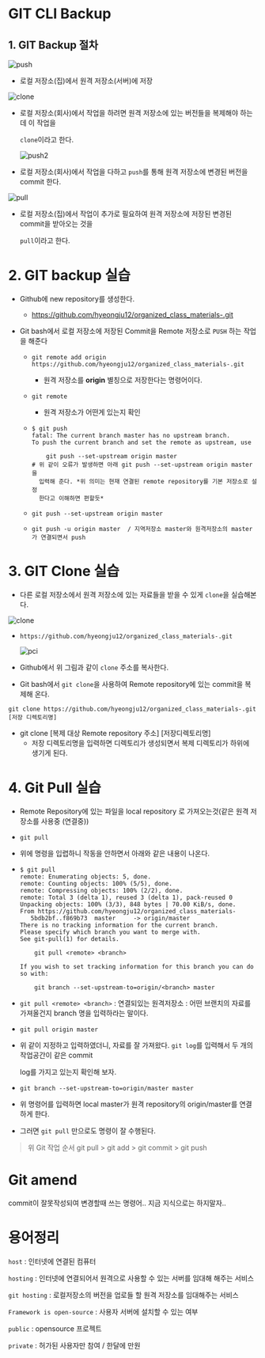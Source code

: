 # GIT CLI Backup



## 1. GIT Backup 절차

![push](D:\1.png)

* 로컬 저장소(집)에서 원격 저장소(서버)에 저장

![clone](D:\2.png)



* 로컬 저장소(회사)에서 작업을 하려면 원격 저장소에 있는 버전들을 복제해야 하는데 이 작업을

  `clone`이라고 한다.

  ![push2](D:\3.png)

* 로컬 저장소(회사)에서 작업을 다하고 `push`를 통해 원격 저장소에 변경된 버전을 commit 한다.

![pull](D:\4.png)

* 로컬 저장소(집)에서 작업이 추가로 필요하여 원격 저장소에 저장된 변경된 commit을 받아오는 것을

  `pull`이라고 한다.



# 2. GIT backup 실습

* Github에 new repository를 생성한다.

  * https://github.com/hyeongju12/organized_class_materials-.git

* Git bash에서 로컬 저장소에 저장된 Commit을 Remote 저장소로 `PUSH` 하는 작업을 해준다

  * ```
    git remote add origin https://github.com/hyeongju12/organized_class_materials-.git
    ```

    * 원격 저장소를 **origin** 별칭으로 저장한다는 명령어이다.

  * ```
    git remote
    ```

    * 원격 저장소가 어떤게 있는지 확인

  * ```
    $ git push
    fatal: The current branch master has no upstream branch.
    To push the current branch and set the remote as upstream, use
    
        git push --set-upstream origin master
    # 위 같이 오류가 발생하면 아래 git push --set-upstream origin master을 
      입력해 준다. *위 의미는 현재 연결된 remote repository를 기본 저장소로 설정
      한다고 이해하면 편할듯*
    ```

  * ```
    git push --set-upstream origin master
    ```

  * ```
    git push -u origin master  / 지역저장소 master와 원격저장소의 master가 연결되면서 push
    ```

# 3. GIT Clone  실습

* 다른 로컬 저장소에서 원격 저장소에 있는 자료들을 받을 수 있게  `clone`을 실습해본다.

![clone](D:\5.png)

* ```
  https://github.com/hyeongju12/organized_class_materials-.git
  ```

  ![pci](D:\6.png)

* Github에서 위 그림과 같이 `clone` 주소를 복사한다.

* Git bash에서 `git clone`을 사용하여 Remote repository에 있는 commit을 복제해 온다.

```shell
git clone https://github.com/hyeongju12/organized_class_materials-.git [저장 디렉토리명]
```

* git clone [복제 대상 Remote repository 주소] [저장디렉토리명] 
  * 저장 디렉토리명을 입력하면 디렉토리가 생성되면서 복제 디렉토리가 하위에 생기게 된다.



# 4. Git Pull 실습

* Remote Repository에 있는 파일을 local repository 로 가져오는것(같은 원격 저장소를 사용중 (연결중))

* ```
  git pull
  ```

* 위에 명령을 입렵하니 작동을 안하면서 아래와 같은 내용이 나온다.

* ```
  $ git pull
  remote: Enumerating objects: 5, done.
  remote: Counting objects: 100% (5/5), done.
  remote: Compressing objects: 100% (2/2), done.
  remote: Total 3 (delta 1), reused 3 (delta 1), pack-reused 0
  Unpacking objects: 100% (3/3), 848 bytes | 70.00 KiB/s, done.
  From https://github.com/hyeongju12/organized_class_materials-
     5bdb2bf..f869b73  master     -> origin/master
  There is no tracking information for the current branch.
  Please specify which branch you want to merge with.
  See git-pull(1) for details.
  
      git pull <remote> <branch>
  
  If you wish to set tracking information for this branch you can do so with:
  
      git branch --set-upstream-to=origin/<branch> master
  
  ```

* `git pull <remote> <branch>` <remote> : 연결되있는 원격저장소 <branch> : 어떤 브랜치의 자료를 가져올건지  branch 명을 입력하라는 말이다.

* `git pull origin master`

* 위 같이 지정하고 입력하였더니, 자료를 잘 가져왔다. `git log`를 입력해서 두 개의 작업공간이 같은 commit

  log를 가지고 있는지 확인해 보자.

* ```
  git branch --set-upstream-to=origin/master master
  ```

* 위 명령어를 입력하면 local master가 원격 repository의 origin/master를 연결 하게 한다.
* 그러면 `git pull` 만으로도 명령이 잘 수행된다.

> 위 Git 작업 순서 git pull > git add > git commit > git push 



# Git amend

commit이 잘못작성되여 변경할때 쓰는 명령어.. 지금 지식으로는 하지말자.. 



# 용어정리

`host` : 인터넷에 연결된 컴퓨터

`hosting` : 인터넷에 연결되어서 원격으로 사용할 수 있는 서버를 임대해 해주는 서비스

`git hosting` : 로컬저장소의 버전을 업로들 할 원격 저장소를 임대해주는 서비스

`Framework is open-source` : 사용자 서버에 설치할 수 있는 여부

`public` : opensource 프로젝트

`private` : 허가된 사용자만 참여 / 한달에 만원